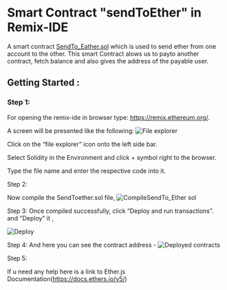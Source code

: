 # Smart Contract "sendToEther" in Remix-IDE

 A smart contract [SendTo_Eather.sol](https://github.com/Vikash-8090-Yadav/Solidity-Pathshala/blob/main/Level1/sendTo_Eather/SendTo_Eather.sol) which is used to send ether from one account to the other. This smart Contract alows us to payto another contract, fetch balance and also gives the address of the payable user.

## Getting Started :


### Step 1:

For opening the remix-ide in browser type: https://remix.ethereum.org/.

A screen will be presented like the following:
![File explorer](https://user-images.githubusercontent.com/95535448/182686591-5ae38b05-1ea2-4532-9ee1-d368a43de36b.png)

Click on the “file explorer” icon onto the left side bar.

Select Solidity in the Environment and click + symbol right to the browser.

Type the file name and enter the respective code into it.

Step 2:

Now compile the SendToether.sol file,
![CompileSendTo_Ether sol](https://user-images.githubusercontent.com/95535448/182689470-67811d67-52d8-45b2-95d1-125000e08b29.png)

Step 3:
Once compiled successfully, click “Deploy and run transactions”. and "Deploy" it ,

![Deploy](https://user-images.githubusercontent.com/95535448/182689529-646ab6e7-ce0c-4486-886e-413f41a96f21.png)

Step 4:
And here you can see the contract address -
![Deployed contracts](https://user-images.githubusercontent.com/95535448/182689765-b55a8166-3804-4466-9d4d-494db6e8e605.png)

Step 5:

If u need any help here is a link to Ether.js Documentation(https://docs.ethers.io/v5/)
